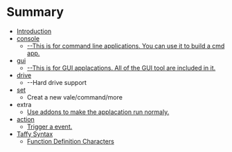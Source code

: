 # Summary

* [Introduction](README.md)
* [console](console.md)
    * [--This is for command line applications. You can use it to build a cmd app.](-this-is-for-command-line-applications-you-can-use-it-to-build-a-cmd-app.md)
* [gui](gui.md)
    * [--This is for GUI applacations. All of the GUI tool are included in it.](-this-is-for-gui-applacations-all-of-the-gui-tool-are-included-in-it.md)
* [drive](drive.md)
    * --Hard drive support
* [set](set.md)
    * Creat a new vale\/command\/more
* extra
    * [Use addons to make the applacation run normaly.](use-addons-to-make-the-applacation-run-normaly.md)
* [action](action.md)
    * [Trigger a event.](trigger-a-event.md)
* [Taffy Syntax](taffy-syntax.md)
    * [Function Definition Characters](function-definition-characters.md)

